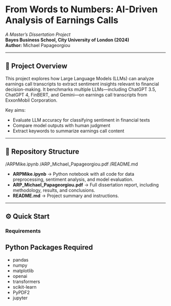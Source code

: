 # From Words to Numbers: AI-Driven Analysis of Earnings Calls

_A Master’s Dissertation Project_  
**Bayes Business School, City University of London (2024)**  
**Author:** Michael Papageorgiou

---

## 📄 Project Overview

This project explores how Large Language Models (LLMs) can analyze earnings call transcripts to extract sentiment insights relevant to financial decision-making. It benchmarks multiple LLMs—including ChatGPT 3.5, ChatGPT 4, FinBERT, and Gemini—on earnings call transcripts from ExxonMobil Corporation.

Key aims:

- Evaluate LLM accuracy for classifying sentiment in financial texts
- Compare model outputs with human judgment
- Extract keywords to summarize earnings call content

---

## 📂 Repository Structure

/ARPMike.ipynb
/ARP_Michael_Papageorgiou.pdf
/README.md


- **ARPMike.ipynb** → Python notebook with all code for data preprocessing, sentiment analysis, and model evaluation.
- **ARP_Michael_Papageorgiou.pdf** → Full dissertation report, including methodology, results, and conclusions.
- **README.md** → Project summary and instructions.

---

## ⚙️ Quick Start

### Requirements

## Python Packages Required

- pandas
- numpy
- matplotlib
- openai
- transformers
- scikit-learn
- PyPDF2
- jupyter


